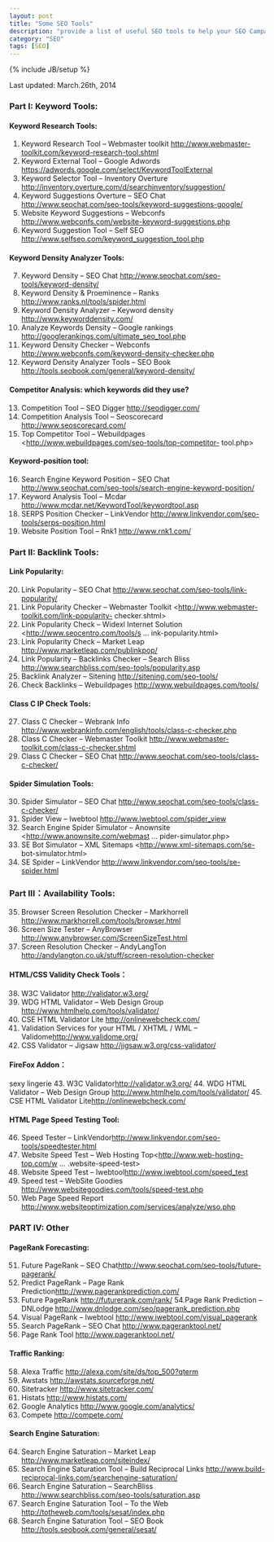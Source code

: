 ```yaml
---
layout: post
title: "Some SEO Tools"
description: "provide a list of useful SEO tools to help your SEO Campaign"
category: "SEO"
tags: [SEO]
---
```

{% include JB/setup %}

Last updated: March.26th, 2014

### Part I: Keyword Tools:

#### Keyword Research Tools:
1. Keyword Research Tool – Webmaster toolkit
<http://www.webmaster-toolkit.com/keyword-research-tool.shtml>
2. Keyword External Tool – Google Adwords
<https://adwords.google.com/select/KeywordToolExternal>
3. Keyword Selector Tool – Inventory Overture
<http://inventory.overture.com/d/searchinventory/suggestion/>
4. Keyword Suggestions Overture – SEO Chat
<http://www.seochat.com/seo-tools/keyword-suggestions-google/>
5. Website Keyword Suggestions – Webconfs
<http://www.webconfs.com/website-keyword-suggestions.php>
6. Keyword Suggestion Tool – Self SEO
<http://www.selfseo.com/keyword_suggestion_tool.php>


#### Keyword Density Analyzer Tools:
7. Keyword Density – SEO Chat <http://www.seochat.com/seo-tools/keyword-density/>
8. Keyword Density & Proeminence – Ranks <http://www.ranks.nl/tools/spider.html>
9. Keyword Density Analyzer – Keyword density <http://www.keyworddensity.com/>
10. Analyze Keywords Density – Google rankings <http://googlerankings.com/ultimate_seo_tool.php>
11. Keyword Density Checker – Webconfs <http://www.webconfs.com/keyword-density-checker.php>
12. Keyword Density Analyzer Tools – SEO Book <http://tools.seobook.com/general/keyword-density/>


#### Competitor Analysis: which keywords did they use?
13. Competition Tool – SEO Digger <http://seodigger.com/>
14. Competition Analysis Tool – Seoscorecard <http://www.seoscorecard.com/>
15. Top Competitor Tool – Webuildpages <http://www.webuildpages.com/seo-tools/top-competitor- tool.php>

#### Keyword-position tool: 
16. Search Engine Keyword Position – SEO Chat <http://www.seochat.com/seo-tools/search-engine-keyword-position/>
17. Keyword Analysis Tool – Mcdar <http://www.mcdar.net/KeywordTool/keywordtool.asp>
18. SERPS Position Checker – LinkVendor <http://www.linkvendor.com/seo-tools/serps-position.html>
19. Website Position Tool – Rnk1 <http://www.rnk1.com/>


### Part II: Backlink Tools:

#### Link Popularity:
20. Link Popularity – SEO Chat <http://www.seochat.com/seo-tools/link-popularity/>
21. Link Popularity Checker – Webmaster Toolkit <http://www.webmaster-toolkit.com/link-popularity- checker.shtml>
22. Link Popularity Check – Widexl Internet Solution <http://www.seocentro.com/tools/s … ink-popularity.html>
23. Link Popularity Check – Market Leap <http://www.marketleap.com/publinkpop/>
24. Link Popularity – Backlinks Checker – Search Bliss <http://www.searchbliss.com/seo-tools/popularity.asp>
25. Backlink Analyzer – Sitening <http://sitening.com/seo-tools/>
26. Check Backlinks – Webuildpages <http://www.webuildpages.com/tools/>

#### Class C IP Check Tools:
27. Class C Checker – Webrank Info <http://www.webrankinfo.com/english/tools/class-c-checker.php>
28. Class C Checker – Webmaster Toolkit <http://www.webmaster-toolkit.com/class-c-checker.shtml>
29. Class C Checker – SEO Chat <http://www.seochat.com/seo-tools/class-c-checker/>

#### Spider Simulation Tools:
30. Spider Simulator – SEO Chat <http://www.seochat.com/seo-tools/class-c-checker/>
31. Spider View – Iwebtool <http://www.iwebtool.com/spider_view>
32. Search Engine Spider Simulator – Anownsite <http://www.anownsite.com/webmast … pider-simulator.php>
33. SE Bot Simulator – XML Sitemaps <http://www.xml-sitemaps.com/se- bot-simulator.html>
34. SE Spider – LinkVendor <http://www.linkvendor.com/seo-tools/se-spider.html>

### Part III：Availability Tools:
35. Browser Screen Resolution Checker – Markhorrell <http://www.markhorrell.com/tools/browser.html>
36. Screen Size Tester – AnyBrowser <http://www.anybrowser.com/ScreenSizeTest.html>
37. Screen Resolution Checker – AndyLangTon <http://andylangton.co.uk/stuff/screen-resolution-checker>

#### HTML/CSS Validity Check Tools：
38. W3C Validator <http://validator.w3.org/>
39. WDG HTML Validator – Web Design Group <http://www.htmlhelp.com/tools/validator/>
40. CSE HTML Validator Lite <http://onlinewebcheck.com/>
41. Validation Services for your HTML / XHTML / WML – Validome<http://www.validome.org/>
42. CSS Validator – Jigsaw <http://jigsaw.w3.org/css-validator/>

#### FireFox Addon：
sexy lingerie 
43. W3C Validator<http://validator.w3.org/>
44. WDG HTML Validator – Web Design Group <http://www.htmlhelp.com/tools/validator/>
45. CSE HTML Validator Lite<http://onlinewebcheck.com/>

#### HTML Page Speed Testing Tool:
46. Speed Tester – LinkVendor<http://www.linkvendor.com/seo-tools/speedtester.html>
47. Website Speed Test – Web Hosting Top<http://www.web-hosting-top.com/w … .website-speed-test>
48. Website Speed Test – Iwebtool<http://www.iwebtool.com/speed_test>
49. Speed test – WebSite Goodies <http://www.websitegoodies.com/tools/speed-test.php>
50. Web Page Speed Report <http://www.websiteoptimization.com/services/analyze/wso.php>

### PART IV: Other

#### PageRank Forecasting:
51. Future PageRank – SEO Chat<http://www.seochat.com/seo-tools/future-pagerank/>
52. Predict PageRank – Page Rank Prediction<http://www.pagerankprediction.com/>
53. Future PageRank <http://futurerank.com/rank/>
54.Page Rank Prediction – DNLodge <http://www.dnlodge.com/seo/pagerank_prediction.php>
55. Visual PageRank – Iwebtool <http://www.iwebtool.com/visual_pagerank>
56. Search PageRank – SEO Chat <http://www.pageranktool.net/>
57. Page Rank Tool <http://www.pageranktool.net/>

#### Traffic Ranking:
58. Alexa Traffic <http://alexa.com/site/ds/top_500?qterm>
59. Awstats <http://awstats.sourceforge.net/>
60. Sitetracker <http://www.sitetracker.com/>
61. Histats <http://www.histats.com/>
62. Google Analytics <http://www.google.com/analytics/>
63. Compete <http://compete.com/>

#### Search Engine Saturation:
64. Search Engine Saturation – Market Leap <http://www.marketleap.com/siteindex/>
65. Search Engine Saturation Tool – Build Reciprocal Links <http://www.build-reciprocal-links.com/searchengine-saturation/>
66. Search Engine Saturation – SearchBliss <http://www.searchbliss.com/seo-tools/saturation.asp>
67. Search Engine Saturation Tool – To the Web <http://totheweb.com/tools/sesat/index.php>
68. Search Engine Saturation Tool – SEO Book <http://tools.seobook.com/general/sesat/>
